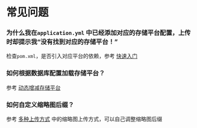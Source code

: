 # 常见问题

### 为什么我在`application.yml` 中已经添加对应的存储平台配置，上传时却提示我“没有找到对应的存储平台！”

 检查`pom.xml`，是否引入对应平台的依赖，参考 [快速入门](快速入门)

### 如何根据数据库配置加载存储平台？

参考 [动态增减存储平台](存储平台?id=动态增减存储平台) 

### 如何自定义缩略图后缀？

参考 [多种上传方式](基础功能?id=多种上传方式) 中的缩略图上传方式，可以自己调整缩略图后缀
